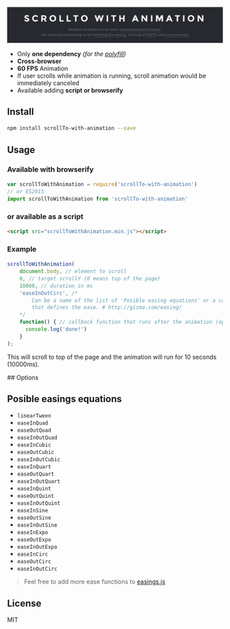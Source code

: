 ![](docs/Header.png)

- Only **one dependency** *(for the [polyfill](https://www.npmjs.com/package/animation-frame))*
- **Cross-browser**
- **60 FPS** Animation
- If user scrolls while animation is running, scroll animation would be immediately canceled
- Available adding **script or browserify**

## Install

```bash
npm install scrollTo-with-animation --save
```

## Usage

### Available with browserify

```javascript
var scrollToWithAnimation = require('scrollTo-with-animation')
// or ES2015
import scrollToWithAnimation from 'scrollTo-with-animation'
```

### or available as a script

```html
<script src="scrollToWithAnimation.min.js"></script>
```

### Example

```javascript
scrollToWithAnimation(
    document.body, // element to scroll
    0, // target scrollY (0 means top of the page)
    10000, // duration in ms
    'easeInOutCirc', /*
        Can be a name of the list of 'Posible easing equations' or a callback
        that defines the ease. # http://gizma.com/easing/
    */
    function() { // callback function that runs after the animation (optional)
      console.log('done!')
    }
);
```

This will scroll to top of the page and the animation will run for 10 seconds (10000ms).


## Options

## Posible easings equations

- `linearTween`
- `easeInQuad`
- `easeOutQuad`
- `easeInOutQuad`
- `easeInCubic`
- `easeOutCubic`
- `easeInOutCubic`
- `easeInQuart`
- `easeOutQuart`
- `easeInOutQuart`
- `easeInQuint`
- `easeOutQuint`
- `easeInOutQuint`
- `easeInSine`
- `easeOutSine`
- `easeInOutSine`
- `easeInExpo`
- `easeOutExpo`
- `easeInOutExpo`
- `easeInCirc`
- `easeOutCirc`
- `easeInOutCirc`

> Feel free to add more ease functions to [easings.js](https://github.com/davesnx/scrollToWithAnimation/blob/master/src/easings.js)

## License

MIT
